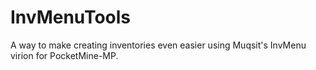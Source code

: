 # InvMenuTools
 A way to make creating inventories even easier using Muqsit's InvMenu virion for PocketMine-MP.
